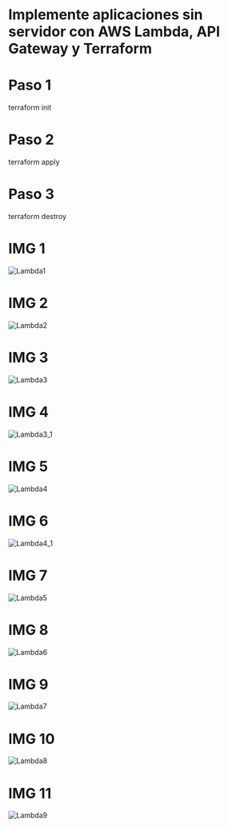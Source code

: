
# Implemente aplicaciones sin servidor con AWS Lambda, API Gateway y Terraform

# Paso 1
terraform init

# Paso 2
terraform apply

# Paso 3
terraform destroy

# IMG 1
![Lambda1](https://user-images.githubusercontent.com/62964836/203362414-641ca60e-9336-4729-9230-fa05713083f6.png)

# IMG 2
![Lambda2](https://user-images.githubusercontent.com/62964836/203362425-18fe6e86-a9a1-4074-8a5e-ff6d694efdf2.png)

# IMG 3
![Lambda3](https://user-images.githubusercontent.com/62964836/203362472-cfe4bd2d-07be-4218-ac78-377eb0b598c9.png)

# IMG 4
![Lambda3_1](https://user-images.githubusercontent.com/62964836/203362524-ce7bb8cc-7837-4e63-8a6b-e67671a64ae0.png)

# IMG 5
![Lambda4](https://user-images.githubusercontent.com/62964836/203362551-3bb13ccc-b6d2-4066-9973-7b2ba9fd2c21.png)

# IMG 6
![Lambda4_1](https://user-images.githubusercontent.com/62964836/203362567-21196cbc-5593-48c1-ae7c-c13546bf2a0c.png)

# IMG 7
![Lambda5](https://user-images.githubusercontent.com/62964836/203362581-48fa06eb-12a3-494e-85f7-f049d16e58c9.png)

# IMG 8
![Lambda6](https://user-images.githubusercontent.com/62964836/203362658-0e002e36-106a-4950-a822-79a901f26cd0.png)

# IMG 9
![Lambda7](https://user-images.githubusercontent.com/62964836/203362695-d8582128-ebea-47c5-a6d4-a9e8ddd79a5c.png)

# IMG 10
![Lambda8](https://user-images.githubusercontent.com/62964836/203362731-1667a8c1-3153-4f41-ba5e-5c5d0b70608c.png)

# IMG 11
![Lambda9](https://user-images.githubusercontent.com/62964836/203362746-24116d42-9150-4787-afed-9ad70026118a.png)

